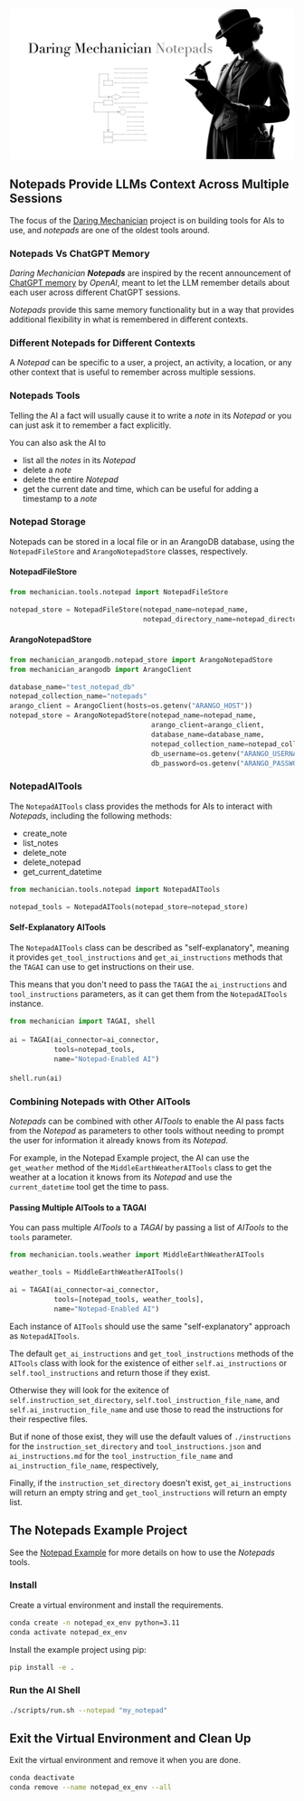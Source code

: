 <img src="../../docs/images/dm_notepads_1600x840.png" alt="Daring Mechanician Notepads"  style="max-width: 100%; height: auto float: right;">

<p style="clear: both; margin-top: 0; font-family: 'Tratatello', serif; color: darkgrey;">


## Notepads Provide LLMs Context Across Multiple Sessions

The focus of the [Daring Mechanician](https://mechanician.ai/daring-mechanician) project is on building tools for AIs to use, and *notepads* are one of the oldest tools around.

### Notepads Vs ChatGPT Memory

*Daring Mechanician* ***Notepads*** are inspired by the recent announcement of [ChatGPT memory](https://openai.com/blog/memory-and-new-controls-for-chatgpt) by *OpenAI*, meant to let the LLM remember details about each user across different ChatGPT sessions.

*Notepads* provide this same memory functionality but in a way that provides additional flexibility in what is remembered in different contexts.

### Different Notepads for Different Contexts

A *Notepad* can be specific to a user, a project, an activity, a location, or any other context that is useful to remember across multiple sessions.

### Notepads Tools

Telling the AI a fact will usually cause it to write a *note* in its *Notepad* or you can just ask it to remember a fact explicitly.

You can also ask the AI to
* list all the *notes* in its *Notepad*
* delete a *note*
* delete the entire *Notepad*
* get the current date and time, which can be useful for adding a timestamp to a *note*

### Notepad Storage

Notepads can be stored in a local file or in an ArangoDB database, using the `NotepadFileStore` and `ArangoNotepadStore` classes, respectively.

#### NotepadFileStore

```python
from mechanician.tools.notepad import NotepadFileStore
```

```python
notepad_store = NotepadFileStore(notepad_name=notepad_name,
                                 notepad_directory_name=notepad_directory_name)
```

#### ArangoNotepadStore

```python
from mechanician_arangodb.notepad_store import ArangoNotepadStore
from mechanician_arangodb import ArangoClient
```

```python
database_name="test_notepad_db"
notepad_collection_name="notepads"
arango_client = ArangoClient(hosts=os.getenv("ARANGO_HOST"))
notepad_store = ArangoNotepadStore(notepad_name=notepad_name,
                                   arango_client=arango_client, 
                                   database_name=database_name,
                                   notepad_collection_name=notepad_collection_name,
                                   db_username=os.getenv("ARANGO_USERNAME"),
                                   db_password=os.getenv("ARANGO_PASSWORD"))
```

### NotepadAITools

The `NotepadAITools` class provides the methods for AIs to interact with *Notepads*, including the following methods:

* create_note
* list_notes
* delete_note
* delete_notepad
* get_current_datetime



```python
from mechanician.tools.notepad import NotepadAITools
```

```python
notepad_tools = NotepadAITools(notepad_store=notepad_store)
```

#### Self-Explanatory AITools

The `NotepadAITools` class can be described as "self-explanatory", meaning it provides `get_tool_instructions` and `get_ai_instructions` methods that the `TAGAI` can use to get instructions on their use.

This means that you don't need to pass the `TAGAI` the `ai_instructions` and `tool_instructions` parameters, as it can get them from the `NotepadAITools` instance.

```python
from mechanician import TAGAI, shell

ai = TAGAI(ai_connector=ai_connector, 
           tools=notepad_tools,
           name="Notepad-Enabled AI")

shell.run(ai)
```


### Combining Notepads with Other AITools

*Notepads* can be combined with other *AITools* to enable the AI pass facts from the *Notepad* as parameters to other tools without needing to prompt the user for information it already knows from its *Notepad*.

For example, in the Notepad Example project, the AI can use the `get_weather` method of the `MiddleEarthWeatherAITools` class to get the weather at a location it knows from its *Notepad* and use the `current_datetime` tool get the time to pass.

#### Passing Multiple AITools to a TAGAI

You can pass multiple *AITools* to a *TAGAI* by passing a list of *AITools* to the `tools` parameter.

```python
from mechanician.tools.weather import MiddleEarthWeatherAITools
```

```python
weather_tools = MiddleEarthWeatherAITools()
```

```python
ai = TAGAI(ai_connector=ai_connector, 
           tools=[notepad_tools, weather_tools],
           name="Notepad-Enabled AI")
```

Each instance of `AITools` should use the same "self-explanatory" approach as `NotepadAITools`.

The default `get_ai_instructions` and `get_tool_instructions` methods of the `AITools` class with look for the existence of either `self.ai_instructions` or `self.tool_instructions` and return those if they exist.

Otherwise they will look for the exitence of `self.instruction_set_directory`, `self.tool_instruction_file_name`, and `self.ai_instruction_file_name` and use those to read the instructions for their respective files. 
 
But if none of those exist, they will use the default values of `./instructions` for the `instruction_set_directory` and `tool_instructions.json` and `ai_instructions.md` for the `tool_instruction_file_name` and `ai_instruction_file_name`, respectively, 
 
Finally, if the `instruction_set_directory` doesn't exist, `get_ai_instructions` will return an empty string and `get_tool_instructions` will return an empty list.



## The Notepads Example Project

See the [Notepad Example](https://github.com/liebke/mechanician/tree/main/examples/notepad) for more details on how to use the *Notepads* tools.


### Install

Create a virtual environment and install the requirements.

```bash
conda create -n notepad_ex_env python=3.11
conda activate notepad_ex_env
```

Install the example project using pip:

```bash
pip install -e .
```

### Run the AI Shell

```bash
./scripts/run.sh --notepad "my_notepad"
```


## Exit the Virtual Environment and Clean Up

Exit the virtual environment and remove it when you are done.

```bash
conda deactivate
conda remove --name notepad_ex_env --all
```







